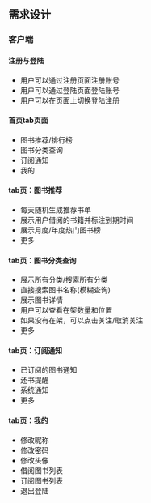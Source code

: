 ## 需求设计

### 客户端

#### 注册与登陆

- 用户可以通过注册页面注册账号
- 用户可以通过登陆页面登陆账号
- 用户可以在页面上切换登陆注册

#### 首页tab页面

- 图书推荐/排行榜
- 图书分类查询
- 订阅通知
- 我的

#### tab页：图书推荐

- 每天随机生成推荐书单
- 展示用户借阅的书籍并标注到期时间
- 展示月度/年度热门图书榜
- 更多

#### tab页：图书分类查询

- 展示所有分类/搜索所有分类
- 直接搜索图书名称(模糊查询)
- 展示图书详情
- 用户可以查看在架数量和位置
- 如果没有在架，可以点击关注/取消关注
- 更多

#### tab页：订阅通知

- 已订阅的图书通知
- 还书提醒
- 系统通知
- 更多

#### tab页：我的

- 修改昵称
- 修改密码
- 修改头像
- 借阅图书列表
- 订阅图书列表
- 退出登陆